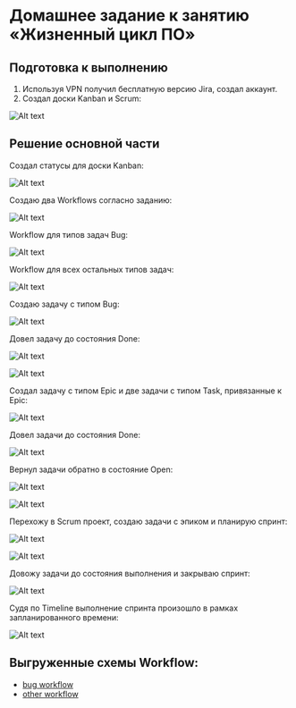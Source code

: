 # Домашнее задание к занятию «Жизненный цикл ПО»

## Подготовка к выполнению
1. Используя VPN получил бесплатную версию Jira, создал аккаунт.
2. Создал доски Kanban и Scrum:

![Alt text](IMG/img_1.png)

## Решение основной части

Создал статусы для доски Kanban:

![Alt text](IMG/img_2.png)

Создаю два Workflows согласно заданию:

![Alt text](IMG/img_3.png)

Workflow для типов задач Bug:

![Alt text](IMG/img_4.png)

Workflow для всех остальных типов задач:

![Alt text](IMG/img_5.png)

Создаю задачу с типом Bug:

![Alt text](IMG/img_6.png)

Довел задачу до состояния Done:

![Alt text](IMG/img_11.png)

![Alt text](IMG/img_7.png)

Создал задачу с типом Epic и две задачи с типом Task, привязанные к Epic:

![Alt text](IMG/img_8.png)

Довел задачи до состояния Done:

![Alt text](IMG/img_9.png)

Вернул задачи обратно в состояние Open:

![Alt text](IMG/img_10.png)

![Alt text](IMG/img_12.png)

Перехожу в Scrum проект, создаю задачи с эпиком и планирую спринт:

![Alt text](IMG/img_13.png)

![Alt text](IMG/img_14.png)

Довожу задачи до состояния выполнения и закрываю спринт:

![Alt text](IMG/img_15.png)

Судя по Timeline выполнение спринта произошло в рамках запланированного времени:

![Alt text](IMG/img_16.png)

## Выгруженные схемы Workflow:

* [bug workflow](https://github.com/DemoniumBlack/fedorchukds-devops-33-22/blob/main/Workflows/Bug.xml)
* [other workflow](https://github.com/DemoniumBlack/fedorchukds-devops-33-22/blob/main/Workflows/Other.xml)